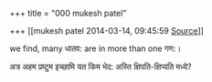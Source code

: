 +++
title = "000 mukesh patel"

+++
[[mukesh patel	2014-03-14, 09:45:59 [Source](https://groups.google.com/g/samskrita/c/G4y5dJLsK3U)]]



we find, many धातव: are in more than one गण:।

अत्र अहम प्रष्टुम इच्छामि यत किम भेद: अस्ति क्षिपति-क्षिप्यति मध्ये?

